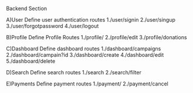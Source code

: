 Backend Section

A)User
Define user authentication routes
1./user/signin
2./user/singup
3./user/forgotpassword
4./user/logout

B)Profile
Define Profile Routes
1./profile/
2./profile/edit
3./profile/donations

C)Dashboard
Define dashboard routes
1./dashboard/campaigns
2./dashboard/campain?id
3./dashboard/create
4./dashboard/edit
5./dashboard/delete

D)Search
Define search routes
1./search
2./search/filter

E)Payments
Define payment routes
1./payment/
2./payment/cancel
